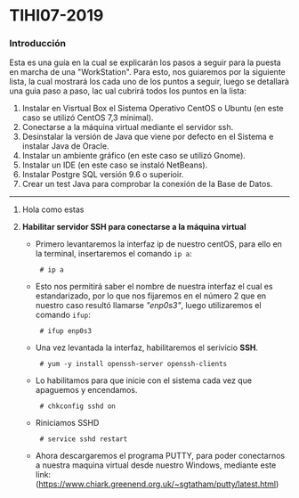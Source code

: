 # TIHI07-2019
### **Introducción**
Esta es una guía en la cual se explicarán los pasos a seguir para la puesta en marcha de una "WorkStation". Para esto, nos guiaremos por la siguiente lista, la cual mostrará los cada uno de los puntos a seguir, luego se detallarà una guìa paso a paso, lac ual cubrirá todos los puntos en la lista:
1. Instalar en Visrtual Box el Sistema Operativo CentOS o Ubuntu (en este caso se utilizó CentOS 7,3 minimal).
2. Conectarse a la máquina virtual mediante el servidor ssh.
3. Desinstalar la versión de Java que viene por defecto en el Sistema e instalar Java de Oracle.
4. Instalar un ambiente gráfico (en este caso se utilizó Gnome).
5. Instalar un IDE (en este caso se instaló NetBeans).
6. Instalar Postgre SQL versión 9.6 o superioir.
7. Crear un test Java para comprobar la conexión de la Base de Datos.
-----------------------------------------------------------------------------------------------------------------------------------

1. Hola como estas

2. **Habilitar servidor SSH para conectarse a la máquina virtual**
   * Primero levantaremos la interfaz ip de nuestro centOS, para ello en la terminal, insertaremos el comando `ip a`:
    
          # ip a
   * Esto nos permitirá saber el nombre de nuestra interfaz el cual es estandarizado, por lo que nos fijaremos en el número 2 que en nuestro caso resultó llamarse *"enp0s3"*, luego utilizaremos el comando `ifup`: 
   
          # ifup enp0s3
          
   * Una vez levantada la interfaz, habilitaremos el serivicio **SSH**.
   
          # yum -y install openssh-server openssh-clients
          
   * Lo habilitamos para que inicie con el sistema cada vez que apaguemos y encendamos.
   
          # chkconfig sshd on
          
   * Riniciamos SSHD
   
          # service sshd restart
   
   * Ahora descargaremos el programa PUTTY, para poder conectarnos a nuestra maquina virtual desde nuestro Windows, mediante este link: (https://www.chiark.greenend.org.uk/~sgtatham/putty/latest.html)
   
         


